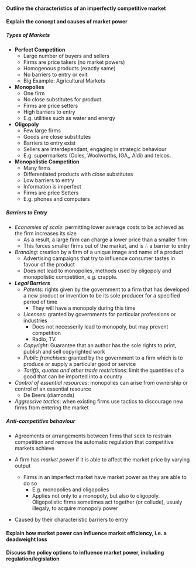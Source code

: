 

#### Outline the characteristics of an imperfectly competitive market
#### Explain the concept and causes of market power

##### Types of Markets
- **Perfect Competition**
	- Large number of buyers and sellers
	- Firms are price takers (no market powers)
	- Homogenous products (exactly same)
	- No barriers to entry or exit
	- Big Example: Agricultural Markets
- **Monopolies**
	- One firm
	- No close substitutes for product
	- Firms are price setters
	- High barriers to entry
	- E.g. utilities such as water and energy
- **Oligopoly**
	- Few large firms
	- Goods are close substitutes
	- Barriers to entry exist
	- Sellers are interdependant, engaging in strategic behaviour
	- E.g. supermarkets (Coles, Woolworths, IGA,, Aldi) and telcos.
- **Monopolistic Competition**
	- Many firms
	- Differentiated products with *close* substitutes
	- Low barriers to entry
	- Information is imperfect
	- Firms are price Setters
	- E.g. phones and computers

##### Barriers to Entry
- *Economies of scale*: permitting lower average costs to be achieved as the firm increases its size
	- As a result, a large firm can charge a lower price than a smaller firm
	- This forces smaller firms out of the market, and is $\therefore$ a barrier to entry
- *Branding*: creation by a firm of a unique image and name of a product
	- Advertising campaigns that try to influence consumer tastes in favour of the product
	- Does not lead to monopolies, methods used by oligopoly and monopolistic competition, e.g. crapple.
- ***Legal Barriers***
	- *Patents*: rights given by the government to a firm that has developed a new product or invention to be its sole producer for a specified period of time
		- They will have a monopoly during this time
	- *Licenses*: granted by governments for particular professions or industries
		- Does not necesserily lead to monopoly, but may prevent competition
		- Radio, TV.
	- *Copyright*: Guarantee that an author has the sole rights to print, publish and sell copyrighted work
	- *Public franchises*: granted by the government to a firm which is to produce or supply a particular good or service
	- *Tariffs, quotas and other trade restrictions*: limit the quantities of a good that can be imported into a country
- *Control of essential resources*: monopolies can arise from ownership or control of an essential resource
	- De Beers (diamonds)
- *Aggressive tactics*: when existing firms use tactics to discourage new firms from entering the market

##### Anti-competitive behaviour
- Agreements or arrangements between firms that seek to restrain competition and remove the automatic regulation that competitive markets achieve


- A firm has *market power* if it is able to affect the market price by varying output
	- Firms in an imperfect market have market power as they are able to do so
		- E.g. monopolies and oligopolies
		- Applies not only to a monopoly, but also to oligopoly. Oligopolistic firms sometimes act together (or collude), usualy illegaly, to acquire monopoly power
- Caused by their characteristic barriers to entry

#### Explain how market power can influence market efficiency, i.e. a deadweight loss
#### Discuss the policy options to influence market power, including regulation/legislation
